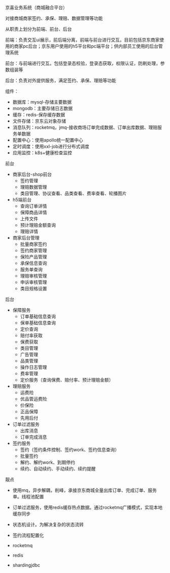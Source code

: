 京喜业务系统（商城融合平台）

对接商城商家签约、承保、理赔、数据管理等功能

从职责上划分为前端、前台、后台

前端：负责交互ui展示，前后端分离，前端与前台进行交互。目前包括京东商家使用的商家pc后台；京东用户使用的h5平台和pc端平台；供内部员工使用的后台管理系统

前台：与前端进行交互。包括登录态校验，登录态获取，权限认证，防刷处理，参数组装等

后台：负责对外提供服务，满足签约、承保、理赔等功能



组件：

- 数据库：mysql-存储主要数据
- mongodb：主要存储日志数据
- 缓存：redis-保存缓存数据
- 文件存储：京东云对象存储
- 消息队列：rocketmq，jmq-接收商场订单完成数据、订单出库数据、理赔服务单数据
- 配置中心：使用apollo统一配置中心
- 定时调度：使用xxl-job进行分布式调度
- 应用监控：k8s+健康检查监控

 

前台

- 商家后台-shop前台
  - 签约管理
  - 理赔数据管理
  - 类目管理、协议查看、品类查看、费率查看、轮播图片
- h5端前台
  - 查询订单详情
  - 保障商品详情
  - 上传文件
  - 预计理赔金额查询
  - 理赔详情
- 商家后台管理
  - 批量商家签约
  - 签约商家管理
  - 保险产品管理
  - 承保信息查询
  - 服务单查询
  - 理赔审核管理
  - 申诉审核管理
  - 类目规格设置

后台

- 保障服务
  - 订单基础信息查询
  - 保单基础信息查询
  - 定价查询
  - 赔付率获取
  - 保费获取
  - 类目管理
  - 广告管理
  - 品类管理
  - 操作日志管理
  - 费率管理
  - 定价服务（查询保费、赔付率、预计理赔金额）
- 理赔服务
  - 运费险
  - 优品管运费险
  - 价保险
  - 正品保障
  - 先用后付
- 订单过滤服务
  - 出库消息
  - 订单完成消息
- 签约服务
  - 签约（签约条件控制、签约work、签约信息查询）
  - 批量签约
  - 解约、解约work、到期停约
  - 续约、自动续约、手动续约、续约提醒



靓点

- 使用mq，异步解耦，削峰，承接京东商城全量出库订单、完成订单、服务单。线程池配置
- 订单过滤服务，使用redis缓存热点数据。通过rocketmq广播模式，实现本地缓存同步
- 状态机设计。为解决复杂的状态流转
- 签约流程配置化



- rocketmq
- redis
- shardingjdbc

